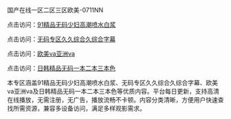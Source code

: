 国产在线一区二区三区欧美-0711NN

点击访问：<a href="https://heiliaoxqkkct.pages.dev">91精品无码少妇高潮喷水白浆</a>

点击访问：<a href="https://heiliaoxwd5i8.pages.dev">无码专区久久综合久综合字幕</a>

点击访问：<a href="https://heiliaowzu4ur.pages.dev">欧美va亚洲va</a>

点击访问：<a href="https://heiliaozj3tjd.pages.dev">日韩精品无码一本二本三本色</a>

本专区涵盖91精品无码少妇高潮喷水白浆、无码专区久久综合久综合字幕、欧美va亚洲va及日韩精品无码一本二本三本色等优质内容。平台每日更新，支持高清在线播放，无需注册，无广告，播放流畅不卡顿。内容分类清晰，方便用户快速查找所需资源，兼容多设备访问，满足多样观影需求。

<span style="display:none;">[Canonical link](https://github.com/aie20251107/aie4)</span>
